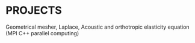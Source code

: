 # PROJECTS
Geometrical mesher, Laplace, Acoustic and orthotropic elasticity equation (MPI C++ parallel computing)
